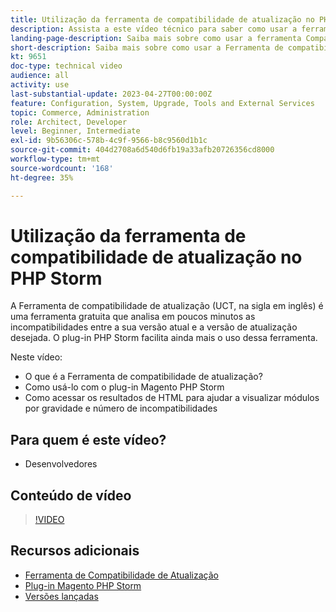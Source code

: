 ```yaml
---
title: Utilização da ferramenta de compatibilidade de atualização no PHP Storm
description: Assista a este vídeo técnico para saber como usar a ferramenta Compatibilidade de atualização com o plug-in PHP Storm.
landing-page-description: Saiba mais sobre como usar a ferramenta Compatibilidade de atualização com o plug-in PHP Storm que facilita a identificação e o tratamento de incompatibilidades.
short-description: Saiba mais sobre como usar a Ferramenta de compatibilidade de atualização com o plug-in PHP Storm que facilita a identificação e o tratamento de incompatibilidades.
kt: 9651
doc-type: technical video
audience: all
activity: use
last-substantial-update: 2023-04-27T00:00:00Z
feature: Configuration, System, Upgrade, Tools and External Services
topic: Commerce, Administration
role: Architect, Developer
level: Beginner, Intermediate
exl-id: 9b56306c-578b-4c9f-9566-b8c9560d1b1c
source-git-commit: 404d2708a6d540d6fb19a33afb20726356cd8000
workflow-type: tm+mt
source-wordcount: '168'
ht-degree: 35%

---
```


# Utilização da ferramenta de compatibilidade de atualização no PHP Storm

A Ferramenta de compatibilidade de atualização (UCT, na sigla em inglês) é uma ferramenta gratuita que analisa em poucos minutos as incompatibilidades entre a sua versão atual e a versão de atualização desejada. O plug-in PHP Storm facilita ainda mais o uso dessa ferramenta.

Neste vídeo:

- O que é a Ferramenta de compatibilidade de atualização?
- Como usá-lo com o plug-in Magento PHP Storm
- Como acessar os resultados de HTML para ajudar a visualizar módulos por gravidade e número de incompatibilidades

## Para quem é este vídeo?

- Desenvolvedores

## Conteúdo de vídeo

>[!VIDEO](https://video.tv.adobe.com/v/340150?quality=12&learn=on)

## Recursos adicionais

- [Ferramenta de Compatibilidade de Atualização](https://experienceleague.adobe.com/docs/commerce-operations/upgrade-guide/upgrade-compatibility-tool/overview.html)
- [Plug-in Magento PHP Storm](https://plugins.jetbrains.com/plugin/8024-magento-phpstorm)
- [Versões lançadas](https://experienceleague.adobe.com/docs/commerce-operations/release/versions.html)
